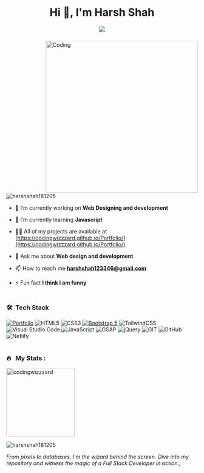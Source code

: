 <h1 align="center">Hi 👋, I'm Harsh Shah</h1>
<p align="center" display="block"><img src="https://readme-typing-svg.herokuapp.com/?size=30&duration=5001&color=2d7e5e&vCenter=true&center=true&width=460&lines=full-stack+developer"</p>
<h3 align="center"></h3>

<img src="https://user-images.githubusercontent.com/74038190/212748830-4c709398-a386-4761-84d7-9e10b98fbe6e.gif" align="right" alt="Coding" width="400">

<p align="left"> <img src="https://komarev.com/ghpvc/?username=harshshah181205&label=Profile%20views&color=0e75b6&style=flat" alt="harshshah181205" /> </p>

- 🔭 I’m currently working on **Web Designing and development**

- 🌱 I’m currently learning **Javascript**

- 👨‍💻 All of my projects are available at [https://codingwizzzard.github.io/Portfolio/](https://codingwizzzard.github.io/Portfolio/)

- 💬 Ask me about **Web design and development**

- 📫 How to reach me **harshshah123346@gmail.com**

- ⚡ Fun fact **I think I am funny**
  <br><br>
<!--
<h3 align="left">Connect with me:</h3>
<p align="left">
<a href="https://linkedin.com/in/harshshah181205" target="blank"><img align="center" src="https://raw.githubusercontent.com/rahuldkjain/github-profile-readme-generator/master/src/images/icons/Social/linked-in-alt.svg" alt="harshshah181205" height="30" width="40" /></a>
<a href="https://instagram.com/coding.wizzard" target="blank"><img align="center" src="https://raw.githubusercontent.com/rahuldkjain/github-profile-readme-generator/master/src/images/icons/Social/instagram.svg" alt="coding.wizzard" height="30" width="40" /></a>
</p>-->

<!-- <h3 align="left">Languages and Tools:</h3>
<p align="left"> <a href="https://getbootstrap.com" target="_blank" rel="noreferrer"> <img src="https://raw.githubusercontent.com/devicons/devicon/master/icons/bootstrap/bootstrap-plain-wordmark.svg" alt="bootstrap" width="40" height="40"/> </a> <a href="https://www.cprogramming.com/" target="_blank" rel="noreferrer"> <img src="https://raw.githubusercontent.com/devicons/devicon/master/icons/c/c-original.svg" alt="c" width="40" height="40"/> </a> <a href="https://www.w3schools.com/css/" target="_blank" rel="noreferrer"> <img src="https://raw.githubusercontent.com/devicons/devicon/master/icons/css3/css3-original-wordmark.svg" alt="css3" width="40" height="40"/> </a> <a href="https://www.figma.com/" target="_blank" rel="noreferrer"> <img src="https://www.vectorlogo.zone/logos/figma/figma-icon.svg" alt="figma" width="40" height="40"/> </a> <a href="https://git-scm.com/" target="_blank" rel="noreferrer"> <img src="https://www.vectorlogo.zone/logos/git-scm/git-scm-icon.svg" alt="git" width="40" height="40"/> </a> <a href="https://www.w3.org/html/" target="_blank" rel="noreferrer"> <img src="https://raw.githubusercontent.com/devicons/devicon/master/icons/html5/html5-original-wordmark.svg" alt="html5" width="40" height="40"/> </a> <a href="https://developer.mozilla.org/en-US/docs/Web/JavaScript" target="_blank" rel="noreferrer"> <img src="https://raw.githubusercontent.com/devicons/devicon/master/icons/javascript/javascript-original.svg" alt="javascript" width="40" height="40"/> </a> <a href="https://www.photoshop.com/en" target="_blank" rel="noreferrer"> <img src="https://raw.githubusercontent.com/devicons/devicon/master/icons/photoshop/photoshop-line.svg" alt="photoshop" width="40" height="40"/> </a> <a href="https://sass-lang.com" target="_blank" rel="noreferrer"> <img src="https://raw.githubusercontent.com/devicons/devicon/master/icons/sass/sass-original.svg" alt="sass" width="40" height="40"/> </a> <a href="https://tailwindcss.com/" target="_blank" rel="noreferrer"> <img src="https://www.vectorlogo.zone/logos/tailwindcss/tailwindcss-icon.svg" alt="tailwind" width="40" height="40"/> </a> </p> -->

### 🛠 &nbsp;Tech Stack

[![Portfolio](https://img.shields.io/badge/Portfolio-%23000000.svg?style=for-the-badge&logo=firefox&logoColor=#FF7139)](https://codingwizzzard.github.io/Portfolio/)
![HTML5](https://img.shields.io/badge/html5-%23E34F26.svg?style=for-the-badge&logo=html5&logoColor=white)
![CSS3](https://img.shields.io/badge/css3-%231572B6.svg?style=for-the-badge&logo=css3&logoColor=white)
[![Bootstrap 5](https://img.shields.io/badge/Bootstrap_5-7952B3.svg?style=for-the-badge&logo=bootstrap&logoColor=white)](https://getbootstrap.com/docs/5.0/)
![TailwindCSS](https://img.shields.io/badge/tailwindcss-%2338B2AC.svg?style=for-the-badge&logo=tailwind-css&logoColor=white)
![Visual Studio Code](https://img.shields.io/badge/Visual%20Studio%20Code-0078d7.svg?style=for-the-badge&logo=visual-studio-code&logoColor=white)
![JavaScript](https://img.shields.io/badge/javascript-%23323330.svg?style=for-the-badge&logo=javascript&logoColor=%23F7DF1E)
![GSAP](https://img.shields.io/badge/GSAP-3A3A3A?style=for-the-badge&logo=javascript&logoColor=%23F7DF1E)
![jQuery](https://img.shields.io/badge/jquery-%230769AD.svg?style=for-the-badge&logo=jquery&logoColor=white)
![GIT](https://img.shields.io/badge/Git-fc6d26?style=for-the-badge&logo=git&logoColor=white)
![GitHub](https://img.shields.io/badge/GitHub-%23121011.svg?style=for-the-badge&logo=github&logoColor=white)
![Netlify](https://img.shields.io/badge/netlify-%23000000.svg?style=for-the-badge&logo=netlify&logoColor=#00C7B7)
<br><br>
### 🔥 &nbsp; My Stats :
<a width='180em' href="https://github.com/codingwizzzard">
  <p><img height=180em align="center" src="https://github-readme-stats.vercel.app/api/top-langs?username=codingwizzzard&show_icons=true&locale=en&layout=compact&langs_count=8&theme=tokyonight" alt="codingwizzzard" /></p>
</a>
<!-- <p>&nbsp;<img align="center" src="https://github-readme-stats.vercel.app/api?username=harshshah181205&show_icons=true&locale=en" alt="harshshah181205" /></p>    href="https://github.com/codingwizzzard"-->
<a width='180em'>
  <p><img align="center" src="https://github-readme-streak-stats.herokuapp.com/?user=harshshah181205&&layout=compact&langs_count=8&theme=tokyonight" alt="harshshah181205" /></p>
</a>
<font><i>From pixels to databases, I'm the wizard behind the screen. Dive into my repository and witness the magic of a Full Stack Developer in action.,</i></font>
